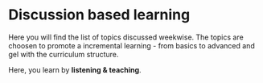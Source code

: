 # Discussion based learning

Here you will find the list of topics discussed weekwise.
The topics are choosen to promote a incremental learning - from basics to advanced and gel with the curriculum structure.

Here, you learn by **listening & teaching**. 
